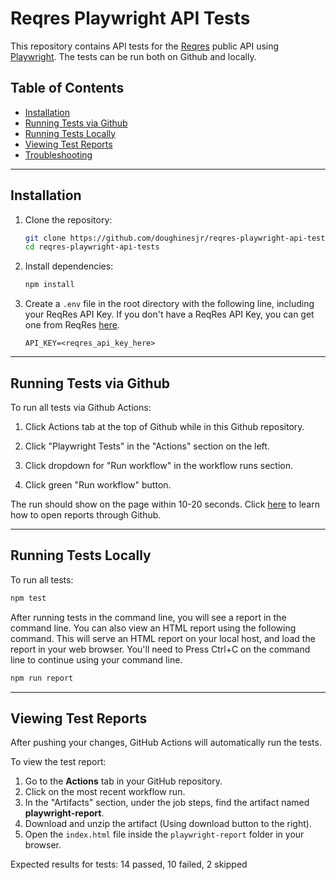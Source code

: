 # Reqres Playwright API Tests

This repository contains API tests for the [Reqres](https://reqres.in/) public API using [Playwright](https://playwright.dev/docs/test-api-testing). The tests can be run both on Github and locally.

## Table of Contents

- [Installation](#installation)
- [Running Tests via Github](#running-tests-via-github)
- [Running Tests Locally](#running-tests-locally)
- [Viewing Test Reports](#viewing-test-reports)
- [Troubleshooting](#troubleshooting)

---

## Installation

1. Clone the repository:

    ```bash
    git clone https://github.com/doughinesjr/reqres-playwright-api-tests.git
    cd reqres-playwright-api-tests
    ```

2. Install dependencies:

    ```bash
    npm install
    ```

3. Create a `.env` file in the root directory with the following line, including your ReqRes API Key. If you don't have a ReqRes API Key, you can get one from ReqRes [here](https://reqres.in/signup).
    ```
    API_KEY=<reqres_api_key_here>
    ```

---

## Running Tests via Github

To run all tests via Github Actions:

1. Click Actions tab at the top of Github while in this Github repository.

2. Click "Playwright Tests" in the "Actions" section on the left.

3. Click dropdown for "Run workflow" in the workflow runs section.

4. Click green "Run workflow" button.

The run should show on the page within 10-20 seconds. Click [here](#viewing-test-reports) to learn how to open reports through Github.

---

## Running Tests Locally

To run all tests:

```bash
npm test
```

After running tests in the command line, you will see a report in the command line. You can also view an HTML report using the following command. This will serve an HTML report on your local host, and load the report in your web browser. You'll need to Press Ctrl+C on the command line to continue using your command line.

```bash
npm run report
```

---

## Viewing Test Reports

After pushing your changes, GitHub Actions will automatically run the tests.

To view the test report:

1. Go to the **Actions** tab in your GitHub repository.
2. Click on the most recent workflow run.
3. In the "Artifacts" section, under the job steps, find the artifact named **playwright-report**.
4. Download and unzip the artifact (Using download button to the right).
5. Open the `index.html` file inside the `playwright-report` folder in your browser.

Expected results for tests: 14 passed, 10 failed, 2 skipped
